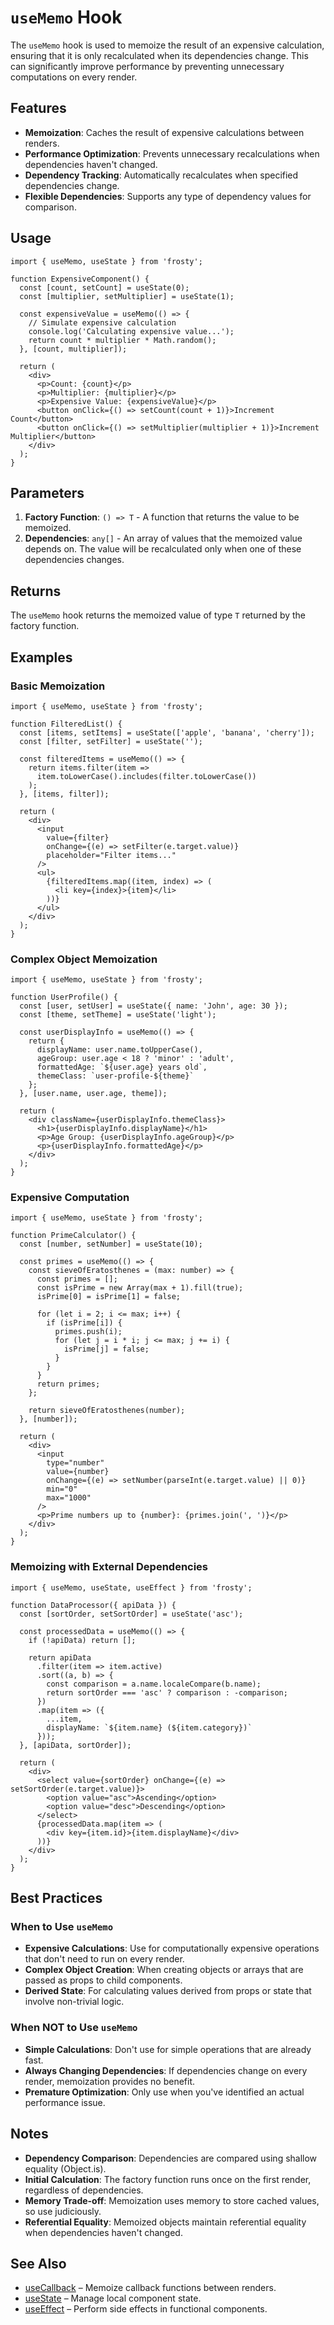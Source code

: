 # `useMemo` Hook

The `useMemo` hook is used to memoize the result of an expensive calculation, ensuring that it is only recalculated when its dependencies change. This can significantly improve performance by preventing unnecessary computations on every render.

## Features

- **Memoization**: Caches the result of expensive calculations between renders.
- **Performance Optimization**: Prevents unnecessary recalculations when dependencies haven't changed.
- **Dependency Tracking**: Automatically recalculates when specified dependencies change.
- **Flexible Dependencies**: Supports any type of dependency values for comparison.

## Usage

```tsx
import { useMemo, useState } from 'frosty';

function ExpensiveComponent() {
  const [count, setCount] = useState(0);
  const [multiplier, setMultiplier] = useState(1);

  const expensiveValue = useMemo(() => {
    // Simulate expensive calculation
    console.log('Calculating expensive value...');
    return count * multiplier * Math.random();
  }, [count, multiplier]);

  return (
    <div>
      <p>Count: {count}</p>
      <p>Multiplier: {multiplier}</p>
      <p>Expensive Value: {expensiveValue}</p>
      <button onClick={() => setCount(count + 1)}>Increment Count</button>
      <button onClick={() => setMultiplier(multiplier + 1)}>Increment Multiplier</button>
    </div>
  );
}
```

## Parameters

1. **Factory Function**: `() => T` - A function that returns the value to be memoized.
2. **Dependencies**: `any[]` - An array of values that the memoized value depends on. The value will be recalculated only when one of these dependencies changes.

## Returns

The `useMemo` hook returns the memoized value of type `T` returned by the factory function.

## Examples

### Basic Memoization

```tsx
import { useMemo, useState } from 'frosty';

function FilteredList() {
  const [items, setItems] = useState(['apple', 'banana', 'cherry']);
  const [filter, setFilter] = useState('');

  const filteredItems = useMemo(() => {
    return items.filter(item => 
      item.toLowerCase().includes(filter.toLowerCase())
    );
  }, [items, filter]);

  return (
    <div>
      <input 
        value={filter}
        onChange={(e) => setFilter(e.target.value)}
        placeholder="Filter items..."
      />
      <ul>
        {filteredItems.map((item, index) => (
          <li key={index}>{item}</li>
        ))}
      </ul>
    </div>
  );
}
```

### Complex Object Memoization

```tsx
import { useMemo, useState } from 'frosty';

function UserProfile() {
  const [user, setUser] = useState({ name: 'John', age: 30 });
  const [theme, setTheme] = useState('light');

  const userDisplayInfo = useMemo(() => {
    return {
      displayName: user.name.toUpperCase(),
      ageGroup: user.age < 18 ? 'minor' : 'adult',
      formattedAge: `${user.age} years old`,
      themeClass: `user-profile-${theme}`
    };
  }, [user.name, user.age, theme]);

  return (
    <div className={userDisplayInfo.themeClass}>
      <h1>{userDisplayInfo.displayName}</h1>
      <p>Age Group: {userDisplayInfo.ageGroup}</p>
      <p>{userDisplayInfo.formattedAge}</p>
    </div>
  );
}
```

### Expensive Computation

```tsx
import { useMemo, useState } from 'frosty';

function PrimeCalculator() {
  const [number, setNumber] = useState(10);

  const primes = useMemo(() => {
    const sieveOfEratosthenes = (max: number) => {
      const primes = [];
      const isPrime = new Array(max + 1).fill(true);
      isPrime[0] = isPrime[1] = false;

      for (let i = 2; i <= max; i++) {
        if (isPrime[i]) {
          primes.push(i);
          for (let j = i * i; j <= max; j += i) {
            isPrime[j] = false;
          }
        }
      }
      return primes;
    };

    return sieveOfEratosthenes(number);
  }, [number]);

  return (
    <div>
      <input 
        type="number"
        value={number}
        onChange={(e) => setNumber(parseInt(e.target.value) || 0)}
        min="0"
        max="1000"
      />
      <p>Prime numbers up to {number}: {primes.join(', ')}</p>
    </div>
  );
}
```

### Memoizing with External Dependencies

```tsx
import { useMemo, useState, useEffect } from 'frosty';

function DataProcessor({ apiData }) {
  const [sortOrder, setSortOrder] = useState('asc');

  const processedData = useMemo(() => {
    if (!apiData) return [];

    return apiData
      .filter(item => item.active)
      .sort((a, b) => {
        const comparison = a.name.localeCompare(b.name);
        return sortOrder === 'asc' ? comparison : -comparison;
      })
      .map(item => ({
        ...item,
        displayName: `${item.name} (${item.category})`
      }));
  }, [apiData, sortOrder]);

  return (
    <div>
      <select value={sortOrder} onChange={(e) => setSortOrder(e.target.value)}>
        <option value="asc">Ascending</option>
        <option value="desc">Descending</option>
      </select>
      {processedData.map(item => (
        <div key={item.id}>{item.displayName}</div>
      ))}
    </div>
  );
}
```

## Best Practices

### When to Use `useMemo`

- **Expensive Calculations**: Use for computationally expensive operations that don't need to run on every render.
- **Complex Object Creation**: When creating objects or arrays that are passed as props to child components.
- **Derived State**: For calculating values derived from props or state that involve non-trivial logic.

### When NOT to Use `useMemo`

- **Simple Calculations**: Don't use for simple operations that are already fast.
- **Always Changing Dependencies**: If dependencies change on every render, memoization provides no benefit.
- **Premature Optimization**: Only use when you've identified an actual performance issue.

## Notes

- **Dependency Comparison**: Dependencies are compared using shallow equality (Object.is).
- **Initial Calculation**: The factory function runs once on the first render, regardless of dependencies.
- **Memory Trade-off**: Memoization uses memory to store cached values, so use judiciously.
- **Referential Equality**: Memoized objects maintain referential equality when dependencies haven't changed.

## See Also

- [useCallback](./useCallback.md) – Memoize callback functions between renders.
- [useState](./useState.md) – Manage local component state.
- [useEffect](./useEffect.md) – Perform side effects in functional components.
